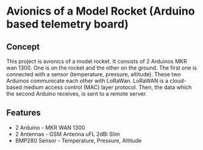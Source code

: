 # Avionics of a Model Rocket  (Arduino based telemetry board)
## Concept
This project is avionics of a model rocket. It consists of 2 Arduinos MKR wan 1300. One is on the rocket and the other on the ground. The first one is connected with a sensor (temperature, pressure, altitude). These two Arduinos communicate each other with LoRaWan. LoRaWAN is a cloud-based medium access control (MAC) layer protocol. Then, the data which the second Arduino receives, is sent to a remote server.

## Features
* 2 Arduino - MKR WAN 1300
* 2 Antennas - GSM Antenna uFL 2dBi Slim
* BMP280 Sensor - Temperature, Pressure, Altitude